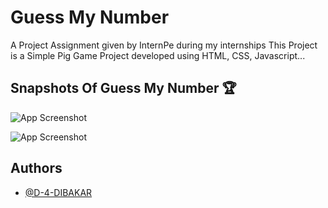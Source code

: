 # Guess My Number

A Project Assignment given by InternPe during my internships
This Project is a Simple Pig Game Project developed using HTML, CSS, Javascript...

## Snapshots Of Guess My Number 🏆

![App Screenshot](https://github.com/D-4-DIBAKAR/Guess-My-Number/assets/71878062/96bd3d78-3715-4c24-a2c5-1f57f63dd83e)

![App Screenshot](https://github.com/D-4-DIBAKAR/Guess-My-Number/assets/71878062/4a8c0624-d42d-4548-9a95-89db87131985)

## Authors

- [@D-4-DIBAKAR](https://github.com/D-4-DIBAKAR)
